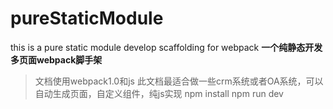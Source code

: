 # pureStaticModule
this is a pure static module develop scaffolding for webpack
**一个纯静态开发多页面webpack脚手架**
>文档使用webpack1.0和js
此文档最适合做一些crm系统或者OA系统，可以自动生成页面，自定义组件，纯js实现
npm install
npm run dev
